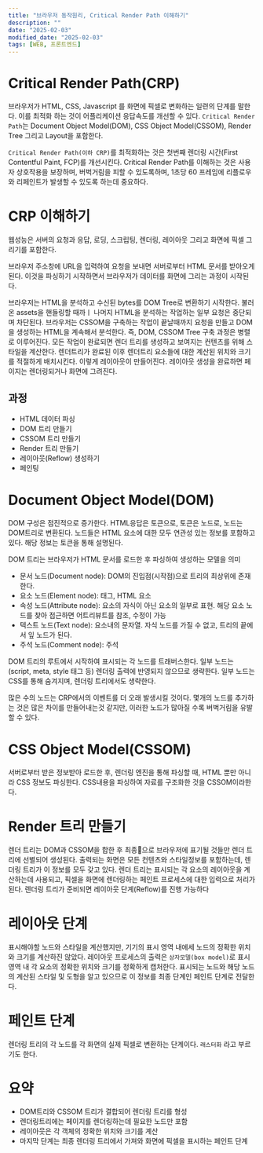 ```yaml
---
title: "브라우저 동작원리, Critical Render Path 이해하기"
description: ""
date: "2025-02-03"
modified_date: "2025-02-03"
tags: [WEB, 프론트엔드]
---
```


# Critical Render Path(CRP)

브라우저가 HTML, CSS, Javascript 를 화면에 픽셀로 변화하는 일련의 단계를 말한다. 이를 최적화 하는 것이 어플리케이션 응답속도를 개선할 수 있다. `Critical Render Path`는 Document Object Model(DOM), CSS Object Model(CSSOM), Render Tree 그리고 Layout을 포함한다.

`Critical Render Path(이하 CRP)`를 최적화하는 것은 첫번째 렌더링 시간(First Contentful Paint, FCP)를 개선시킨다. Critical Render Path를 이해하는 것은 사용자 상호작용을 보장하며, 버벅거림을 피할 수 있도록하며, 1초당 60 프레임에 리플로우와 리페인트가 발생할 수 있도록 하는데 중요하다.

# CRP 이해하기

웹성능은 서버의 요청과 응답, 로딩, 스크립팅, 렌더링, 레이아웃 그리고 화면에 픽셀 그리기를 포함한다.

브라우저 주소창에 URL을 입력하여 요청을 보내면 서버로부터 HTML 문서를 받아오게 된다. 이것을 파싱하기 시작하면서 브라우저가 데이터를 화면에 그리는 과정이 시작된다.

브라우저는 HTML을 분석하고 수신된 bytes를 DOM Tree로 변환하기 시작한다. 불러온 assets을 핸들링할 때까ㅣ 나머지 HTML을 분석하는 작업하는 일부 요청은 중단되며 차단된다. 브라우저는 CSSOM을 구축하는 작업이 끝날때까지 요청을 만들고 DOM을 생성하는 HTML을 계속해서 분석한다. 즉, DOM, CSSOM Tree 구축 과정은 병렬로 이루어진다. 모든 작업이 완료되면 렌더 트리를 생성하고 보여지는 컨텐츠를 위해 스타일을 계산한다. 렌더트리가 완료된 이후 렌더트리 요소들에 대한 계산된 위치와 크기를 적절하게 배치시킨다. 이렇게 레이아웃이 만들어진다. 레이아웃 생성을 완료하면 페이지는 렌더링되거나 화면에 그려진다.

## 과정

- HTML 데이터 파싱
- DOM 트리 만들기
- CSSOM 트리 만들기
- Render 트리 만들기
- 레이아웃(Reflow) 생성하기
- 페인팅

# Document Object Model(DOM)

DOM 구성은 점진적으로 증가한다. HTML응답은 토큰으로, 토큰은 노드로, 노드는 DOM트리로 변환된다. 노드들은 HTML 요소에 대한 모두 연관성 있는 정보를 포함하고 있다. 해당 정보는 토큰을 통해 설명된다.

DOM 트리는 브라우저가 HTML 문서를 로드한 후 파싱하여 생성하는 모델을 의미

- 문서 노드(Document node): DOM의 진입점(시작점)으로 트리의 최상위에 존재한다.
- 요소 노드(Element node): 태그, HTML 요소
- 속성 노드(Attribute node): 요소의 자식이 아닌 요소의 일부로 표현. 해당 요소 노드를 찾아 접근하면 어트리뷰트를 참조, 수정이 가능
- 텍스트 노드(Text node): 요소내의 문자열. 자식 노드를 가질 수 없고, 트리의 끝에서 잎 노드가 된다.
- 주석 노드(Comment node): 주석

DOM 트리의 루트에서 시작하여 표시되는 각 노드를 트래버스한다. 일부 노드는 (script, meta, style 태그 등) 렌더링 출력에 반영되지 않으므로 생략한다. 일부 노드는 CSS를 통해 숨겨지며, 렌더링 트리에서도 생략한다.

많은 수의 노드는 CRP에서의 이벤트를 더 오래 발생시킬 것이다. 몇개의 노드를 추가하는 것은 많은 차이를 만들어내는것 같지만, 이러한 노드가 많아질 수록 버벅거림을 유발할 수 있다.

# CSS Object Model(CSSOM)

서버로부터 받은 정보받아 로드한 후, 렌더링 엔진을 통해 파싱할 때, HTML 뿐만 아니라 CSS 정보도 파싱한다.
CSS내용을 파싱하여 자료를 구조화한 것을 CSSOM이라한다.

# Render 트리 만들기

렌더 트리는 DOM과 CSSOM을 합한 후 최종으로 브라우저에 표기될 것들만 렌더 트리에 선별되어 생성된다. 출력되는 화면은 모든 컨텐츠와 스타일정보를 포함하는데, 렌더링 트리가 이 정보를 모두 갖고 있다. 렌더 트리는 표시되는 각 요소의 레이아웃을 계산하는데 사용되고, 픽셀을 화면에 렌더링하는 페인트 프로세스에 대한 입력으로 처리가 된다. 렌더링 트리가 준비되면 레이아웃 단계(Reflow)를 진행 가능하다

# 레이아웃 단계

표시해야할 노드와 스타일을 계산했지만, 기기의 표시 영역 내에세 노드의 정확한 위치와 크기를 계산하진 않았다. 레이아웃 프로세스의 출력은 `상자모델(box model)`로 표시 영역 내 각 요소의 정확한 위치와 크기를 정확하게 캡처한다. 표시되는 노드와 해당 노드의 계산된 스타일 및 도형을 알고 있으므로 이 정보를 최종 단계인 페인트 단계로 전달한다.

# 페인트 단계

렌더링 트리의 각 노드를 각 화면의 실제 픽셀로 변환하는 단계이다. `래스터화` 라고 부르기도 한다.

# 요약

- DOM트리와 CSSOM 트리가 결합되어 렌더링 트리를 형성
- 렌더링트리에는 페이지를 렌더링하는데 필요한 노드만 포함
- 레이아웃은 각 객체의 정확한 위치와 크기를 계산
- 마지막 단계는 최종 렌더링 트리에서 가져와 화면에 픽셀을 표시하는 페인트 단계
